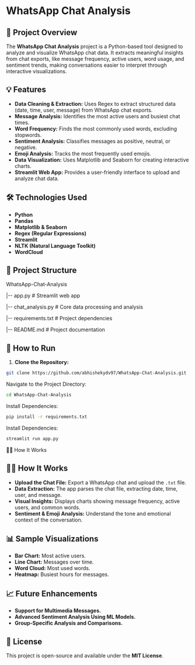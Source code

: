 # WhatsApp Chat Analysis

## 📝 Project Overview
The **WhatsApp Chat Analysis** project is a Python-based tool designed to analyze and visualize WhatsApp chat data. It extracts meaningful insights from chat exports, like message frequency, active users, word usage, and sentiment trends, making conversations easier to interpret through interactive visualizations.

## 💡 Features
- **Data Cleaning & Extraction:** Uses Regex to extract structured data (date, time, user, message) from WhatsApp chat exports.
- **Message Analysis:** Identifies the most active users and busiest chat times.
- **Word Frequency:** Finds the most commonly used words, excluding stopwords.
- **Sentiment Analysis:** Classifies messages as positive, neutral, or negative.
- **Emoji Analysis:** Tracks the most frequently used emojis.
- **Data Visualization:** Uses Matplotlib and Seaborn for creating interactive charts.
- **Streamlit Web App:** Provides a user-friendly interface to upload and analyze chat data.

## 🛠️ Technologies Used
- **Python**
- **Pandas**
- **Matplotlib & Seaborn**
- **Regex (Regular Expressions)**
- **Streamlit**
- **NLTK (Natural Language Toolkit)**
- **WordCloud**

## 📂 Project Structure
WhatsApp-Chat-Analysis

|-- app.py                     # Streamlit web app

|-- chat_analysis.py           # Core data processing and analysis

|-- requirements.txt           # Project dependencies

|-- README.md                  # Project documentation


## 🚀 How to Run
1. **Clone the Repository:**
```bash
git clone https://github.com/abhishekydv97/WhatsApp-Chat-Analysis.git
```
Navigate to the Project Directory:
```bash
cd WhatsApp-Chat-Analysis
```
Install Dependencies:
```bash
pip install -r requirements.txt
```

Install Dependencies:
```bash
streamlit run app.py

```
🧑‍💻 How It Works
## 🧑‍💻 How It Works
- **Upload the Chat File:** Export a WhatsApp chat and upload the `.txt` file.
- **Data Extraction:** The app parses the chat file, extracting date, time, user, and message.
- **Visual Insights:** Displays charts showing message frequency, active users, and common words.
- **Sentiment & Emoji Analysis:** Understand the tone and emotional context of the conversation.

## 📊 Sample Visualizations
- **Bar Chart:** Most active users.
- **Line Chart:** Messages over time.
- **Word Cloud:** Most used words.
- **Heatmap:** Busiest hours for messages.

## 📈 Future Enhancements
- **Support for Multimedia Messages.**
- **Advanced Sentiment Analysis Using ML Models.**
- **Group-Specific Analysis and Comparisons.**

## 📄 License
This project is open-source and available under the **MIT License**.
